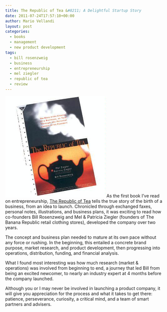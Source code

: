 ```yaml
---
title: The Republic of Tea &#8211; A Delightful Startup Story
date: 2011-07-24T17:57:10+00:00
author: Mario Vellandi
layout: post
categories:
  - books
  - management
  - new product development
tags:
  - bill rosenzweig
  - business
  - entrepreneurship
  - mel ziegler
  - republic of tea
  - review
---
```

<img class="alignleft size-full wp-image-7224" title="republic of tea book" src="../wp-content/uploads/2011/07/republic-of-tea-book.jpg" alt="republic of tea book" width="325" height="325" />As the first book I&#8217;ve read on entrepreneurship, [The Republic of Tea](http://www.amazon.com/gp/product/0385420579/ref=as_li_ss_tl?ie=UTF8&tag=melodinmarke-20&linkCode=as2&camp=217145&creative=399369&creativeASIN=0385420579) tells the true story of the birth of a business, from an idea to launch. Chronicled through exchanged faxes, personal notes, illustrations, and business plans, it was exciting to read how co-founders Bill Rosenzweig and Mel & Patricia Ziegler (founders of The Banana Republic retail clothing stores), developed the company over two years.

The concept and business plan needed to mature at its own pace without any force or rushing. In the beginning, this entailed a concrete brand purpose, market research, and product development, then progressing into operations, distribution, funding, and financial analysis.

What I found most interesting was how much research (market & operations) was involved from beginning to end, a journey that led Bill from being an excited newcomer, to nearly an industry expert at 4 months before the company launched.

Although you or I may never be involved in launching a product company, it will give you appreciation for the process and what it takes to get there: patience, perseverance, curiosity, a critical mind, and a team of smart partners and advisers.

